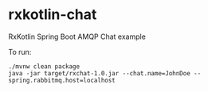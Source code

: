 # rxkotlin-chat
RxKotlin Spring Boot AMQP Chat example

To run:
```shell
./mvnw clean package
java -jar target/rxchat-1.0.jar --chat.name=JohnDoe --spring.rabbitmq.host=localhost
```

